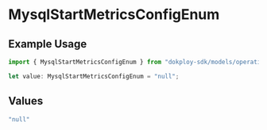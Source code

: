 # MysqlStartMetricsConfigEnum

## Example Usage

```typescript
import { MysqlStartMetricsConfigEnum } from "dokploy-sdk/models/operations";

let value: MysqlStartMetricsConfigEnum = "null";
```

## Values

```typescript
"null"
```